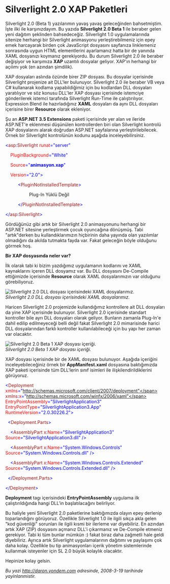 # Silverlight 2.0 XAP Paketleri
Silverlight 2.0 (Beta 1) yazılarımın yavaş yavaş geleceğinden
bahsetmiştim. İşte ilki ile karşınızdayım. Bu yazıda **Silverlight 2.0
Beta 1** ile beraber gelen yeni dağıtım şeklinden bahsedeceğiz.
Silverlight 1.0 uygulamalarında sitenize herhangi bir Silverlight
animasyonu yerleştirebilmeniz için epey emek harcayarak birden çok
JavaScript dosyasını sayfanıza linklemeniz sonrasında uygun HTML
elementlerini ayarlamanız hatta bir de yanında XAML dosyanızı koymanız
gerekiyordu. Bu durum Silverlight 2.0 ile beraber değişiyor ve karşımıza
**XAP** uzantılı dosyalar geliyor. XAP'ın herhangi bir açılımı yok (en
azından şimdilik).

XAP dosyaları aslında özünde birer ZIP dosyası. Bu dosyalar içerisinde
Silverlight projenize ait DLL'ler bulunuyor. Silverlight 2.0 ile beraber
VB veya C\# kullanarak kodlama yapabildiğimiz için bu kodlardan DLL
dosyaları yaratılıyor ve söz konusu DLL'ler XAP dosyası içerisinde
istemciye gönderilerek istemci tarafında Silverlight Run-Time ile
çalıştırılıyor. Expression Blend ile hazırladığınız **XAML** dosyaları
da aynı DLL dosyaları içerisine birer **Resource** olarak ekleniyor.

Şu an **ASP.NET 3.5 Extensions** paketi içerisinde yer alan ve ileride
ASP.NET'e eklenmesi düşünülen kontrollerden biri olan Silverlight
kontrolü XAP dosyalarını alarak doğrudan ASP.NET sayfalarına
yerleştirilebilecek. Örnek bir Silverlight kontrolünün kodunu aşağıda
inceleyebilirsiniz.

<span style="color: blue;">\<</span><span
style="color: #a31515;">asp</span><span
style="color: blue;">:</span><span
style="color: #a31515;">Silverlight</span> <span
style="color: red;">runat</span><span
style="color: blue;">="server"</span>

    <span style="color: red;">PluginBackground</span><span
style="color: blue;">="White"</span>

    <span style="color: red;">Source</span><span
style="color: blue;">="**animasyon.xap**"</span>

    <span style="color: red;">Version</span><span
style="color: blue;">="2.0"\></span>

          <span style="color: blue;">\<</span><span
style="color: #a31515;">PluginNotInstalledTemplate</span><span
style="color: blue;">\></span>

                   Plug-In Yüklü Değil

          <span style="color: blue;">\</</span><span
style="color: #a31515;">PluginNotInstalledTemplate</span><span
style="color: blue;">\></span>

<span style="color: blue;">\</</span><span
style="color: #a31515;">asp</span><span
style="color: blue;">:</span><span
style="color: #a31515;">Silverlight</span><span
style="color: blue;">\></span>

Gördüğünüz gibi artık bir Silverlight 2.0 animasyonunu herhangi bir
ASP.NET sitesine yerleştirmek çocuk oyuncağına dönüşmüş. Tabi
"artık"derken bu kullandıklarımızın hiçbirinin daha yayında olan
yazılımlar olmadığını da akılda tutmakta fayda var. Fakat geleceğin
böyle olduğunu görmek hoş.

**Bir XAP dosyasında neler var?**

İlk olarak tabi ki bizim yazdığımız uygulamanın kodlarını ve XAML
kaynaklarını içeren DLL dosyamız var. Bu DLL dosyasını De-Compile
ettiğimizde içerisinde **Resource** olarak XAML dosyalarımızın var
olduğunu görebiliyoruz.

![Silverlight 2.0 DLL dosyası içerisindeki XAML
dosyalarımız.](media/Silverlight_2_0_XAP_Paketleri/18032008_2.png)\
*Silverlight 2.0 DLL dosyası içerisindeki XAML dosyalarımız.*

Haricen Silverlight 2.0 projemizde kullandığımız kontrollere ait DLL
dosyaları da yine XAP içerisinde bulunuyor. Silverlight 2.0 içerisinde
standart kontroller bile ayrı DLL dosyaları olarak geliyor. Bunların
zamanla Plug-In'e dahil edilip edilmeyeceği belli değil fakat
Silverlight 2.0 mimarisinde harici DLL dosyalarından farklı kontroller
kullanılabileceği için bu yapı her zaman var olacaktır.

![Silverlight 2.0 Beta 1 XAP dosyası
içeriği.](media/Silverlight_2_0_XAP_Paketleri/18032008_1.png)\
*Silverlight 2.0 Beta 1 XAP dosyası içeriği.*

XAP dosyası içerisinde bir de XAML dosyası bulunuyor. Aşağıda içeriğini
inceleyebileceğiniz örnek bir **AppManifest.xaml** dosyasına
baktığımızda XAP paketi içerisinde tüm DLL'lerin sınıf isimleri ile
ilişkilendirildiklerini görüyoruz.

<span style="color: blue;">\<</span><span
style="color: #a31515;">Deployment</span> <span
style="color: red;">xmlns</span><span
style="color: blue;">="http://schemas.microsoft.com/client/2007/deployment"</span>
<span style="color: #a31515;">xmlns</span><span
style="color: blue;">:</span><span style="color: red;">x</span><span
style="color: blue;">="http://schemas.microsoft.com/winfx/2006/xaml"</span>
<span style="color: red;">EntryPointAssembly</span><span
style="color: blue;">="SilverlightApplication3"</span> <span
style="color: red;">EntryPointType</span><span
style="color: blue;">="SilverlightApplication3.App"</span> <span
style="color: red;">RuntimeVersion</span><span
style="color: blue;">="2.0.30226.2"\></span>

  <span style="color: blue;">\<</span><span
style="color: #a31515;">Deployment.Parts</span><span
style="color: blue;">\></span>

    <span style="color: blue;">\<</span><span
style="color: #a31515;">AssemblyPart</span> <span
style="color: #a31515;">x</span><span style="color: blue;">:</span><span
style="color: red;">Name</span><span
style="color: blue;">="SilverlightApplication3"</span> <span
style="color: red;">Source</span><span
style="color: blue;">="SilverlightApplication3.dll"</span> <span
style="color: blue;">/\></span>

    <span style="color: blue;">\<</span><span
style="color: #a31515;">AssemblyPart</span> <span
style="color: #a31515;">x</span><span style="color: blue;">:</span><span
style="color: red;">Name</span><span
style="color: blue;">="System.Windows.Controls"</span> <span
style="color: red;">Source</span><span
style="color: blue;">="System.Windows.Controls.dll"</span> <span
style="color: blue;">/\></span>

    <span style="color: blue;">\<</span><span
style="color: #a31515;">AssemblyPart</span> <span
style="color: #a31515;">x</span><span style="color: blue;">:</span><span
style="color: red;">Name</span><span
style="color: blue;">="System.Windows.Controls.Extended"</span> <span
style="color: red;">Source</span><span
style="color: blue;">="System.Windows.Controls.Extended.dll"</span>
<span style="color: blue;">/\></span>

  <span style="color: blue;">\</</span><span
style="color: #a31515;">Deployment.Parts</span><span
style="color: blue;">\></span>

<span style="color: blue;">\</</span><span
style="color: #a31515;">Deployment</span><span
style="color: blue;">\></span>

**Deployment** tagı içerisindeki **EntryPointAssembly** uygulama ilk
çalıştırıldığında hangi DLL'in başlatılacağını belirliyor.

Bu haliyle yeni Silverlight 2.0 paketlerine baktığımızda olayın epey
derlenip toparlandığını görüyoruz. Özellikle Silverlight 1.0 ile ilgili
sıkça akla gelen "kod güvenliği" sorunları ile ilgili kısmi bir ilerleme
var diyebiliriz. En azından artık XAP (ZIP) dosyasını açmanız DLL'i
çıkarmanız ve De-Compile etmeniz gerekiyor. Tabi ki tüm bunlar mümkün :)
fakat biraz daha zağmetli hale geldi diyebiliriz. Ayrıca artık
Silverlight uygulamalarının dağıtımı ve paylaşımı çok daha kolay.
Özellikle bu tip animasyonları içerik yönetim sistemlerinde kullanmak
isteyenler için SL 2.0 büyük kolaylık olacaktır.

Hepinize kolay gelsin.



*Bu yazi http://daron.yondem.com adresinde, 2008-3-19 tarihinde yayinlanmistir.*
